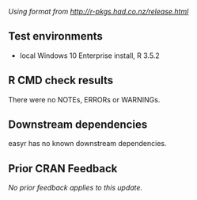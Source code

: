 *Using format from http://r-pkgs.had.co.nz/release.html*

## Test environments

* local Windows 10 Enterprise install, R 3.5.2

## R CMD check results

There were no NOTEs, ERRORs or WARNINGs.

## Downstream dependencies

easyr has no known downstream dependencies.

## Prior CRAN Feedback

*No prior feedback applies to this update.*